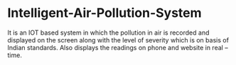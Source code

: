 # Intelligent-Air-Pollution-System
It is an IOT based system in which the pollution in air is recorded and displayed on the screen along with the level of severity which is on basis of Indian standards. Also displays the readings on phone and website in real – time.
